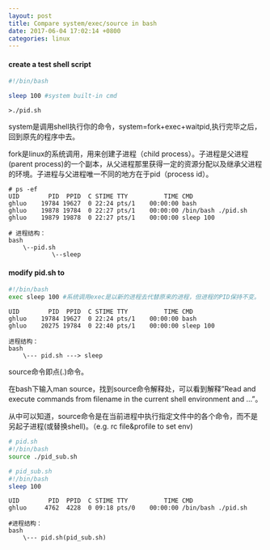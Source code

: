 ```yaml
---
layout: post
title: Compare system/exec/source in bash
date: 2017-06-04 17:02:14 +0800
categories: linux
---
```

#### create a test shell script
``` bash
#!/bin/bash

sleep 100 #system built-in cmd
```
`>./pid.sh`

system是调用shell执行你的命令，system=fork+exec+waitpid,执行完毕之后，回到原先的程序中去。

fork是linux的系统调用，用来创建子进程（child process）。子进程是父进程(parent process)的一个副本，从父进程那里获得一定的资源分配以及继承父进程的环境。子进程与父进程唯一不同的地方在于pid（process id）。
```
# ps -ef
UID        PID  PPID  C STIME TTY          TIME CMD
ghluo    19784 19627  0 22:24 pts/1    00:00:00 bash
ghluo    19878 19784  0 22:27 pts/1    00:00:00 /bin/bash ./pid.sh
ghluo    19879 19878  0 22:27 pts/1    00:00:00 sleep 100

# 进程结构：
bash
    \--pid.sh
            \--sleep
```

#### modify pid.sh to
``` bash
#!/bin/bash
exec sleep 100 #系统调用exec是以新的进程去代替原来的进程，但进程的PID保持不变。
```

```
UID        PID  PPID  C STIME TTY          TIME CMD
ghluo    19784 19627  0 22:24 pts/1    00:00:00 bash
ghluo    20275 19784  0 22:40 pts/1    00:00:00 sleep 100

进程结构：
bash
    \--- pid.sh ---> sleep
```

source命令即点(.)命令。 

在bash下输入man source，找到source命令解释处，可以看到解释”Read and execute commands from filename in the current shell environment and …”。

从中可以知道，source命令是在当前进程中执行指定文件中的各个命令，而不是另起子进程(或替换shell)。（e.g. rc file&profile to set env)

``` bash
# pid.sh
#!/bin/bash
source ./pid_sub.sh

# pid_sub.sh
#!/bin/bash
sleep 100
```

```
UID        PID  PPID  C STIME TTY          TIME CMD
ghluo     4762  4228  0 09:18 pts/0    00:00:00 /bin/bash ./pid.sh

#进程结构：
bash
    \--- pid.sh(pid_sub.sh)
```
